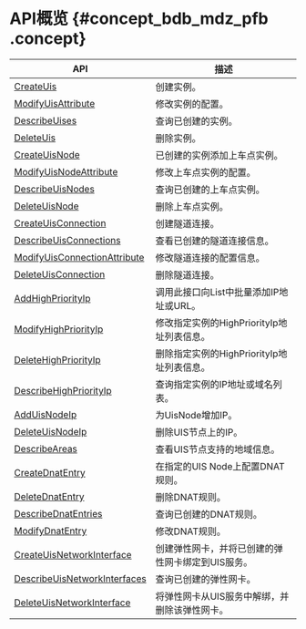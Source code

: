 # API概览 {#concept_bdb_mdz_pfb .concept}

|API|描述|
|---|--|
|[CreateUis](cn.zh-CN/API参考/极致互联网网络服务/CreateUis.md#)|创建实例。|
|[ModifyUisAttribute](cn.zh-CN/API参考/极致互联网网络服务/ModifyUisAttribute.md#)|修改实例的配置。|
|[DescribeUises](cn.zh-CN/API参考/极致互联网网络服务/DescribeUises.md#)|查询已创建的实例。|
|[DeleteUis](cn.zh-CN/API参考/极致互联网网络服务/DeleteUis.md#)|删除实例。|
|[CreateUisNode](cn.zh-CN/API参考/上车点实例/CreateUisNode.md#)|已创建的实例添加上车点实例。|
|[ModifyUisNodeAttribute](cn.zh-CN/API参考/上车点实例/ModifyUisNodeAttribute.md#)|修改上车点实例的配置。|
|[DescribeUisNodes](cn.zh-CN/API参考/上车点实例/DescribeUisNodes.md#)|查询已创建的上车点实例。|
|[DeleteUisNode](cn.zh-CN/API参考/上车点实例/DeleteUisNode.md#)|删除上车点实例。|
|[CreateUisConnection](cn.zh-CN/API参考/隧道连接/CreateUisConnection.md#)|创建隧道连接。|
|[DescribeUisConnections](cn.zh-CN/API参考/隧道连接/DescribeUisConnections.md#)|查看已创建的隧道连接信息。|
|[ModifyUisConnectionAttribute](cn.zh-CN/API参考/隧道连接/ModifyUisConnectionAttribute.md#)|修改隧道连接的配置信息。|
|[DeleteUisConnection](cn.zh-CN/API参考/隧道连接/DeleteUisConnection.md#)|删除隧道连接。|
|[AddHighPriorityIp](cn.zh-CN/API参考/添加IP/AddHighPriorityIp.md#)|调用此接口向List中批量添加IP地址或URL。|
|[ModifyHighPriorityIp](cn.zh-CN/API参考/添加IP/ModifyHighPriorityIp.md#)|修改指定实例的HighPriorityIp地址列表信息。|
|[DeleteHighPriorityIp](cn.zh-CN/API参考/添加IP/DeleteHighPriorityIp.md#)|删除指定实例的HighPriorityIp地址列表信息。|
|[DescribeHighPriorityIp](cn.zh-CN/API参考/添加IP/DescribeHighPriorityIp.md#)|查询指定实例的IP地址或域名列表。|
|[AddUisNodeIp](cn.zh-CN/API参考/添加IP/AddUisNodeIp.md#)|为UisNode增加IP。|
|[DeleteUisNodeIp](cn.zh-CN/API参考/添加IP/DeleteUisNodeIp.md#)|删除UIS节点上的IP。|
|[DescribeAreas](cn.zh-CN/API参考/上车点实例/DescribeAreas.md#)|查看UIS节点支持的地域信息。|
|[CreateDnatEntry](cn.zh-CN/API参考/DNAT规则/CreateDnatEntry.md#)|在指定的UIS Node上配置DNAT规则。|
|[DeleteDnatEntry](cn.zh-CN/API参考/DNAT规则/DeleteDnatEntry.md#)|删除DNAT规则。|
|[DescribeDnatEntries](cn.zh-CN/API参考/DNAT规则/DescribeDnatEntries.md#)|查询已创建的DNAT规则。|
|[ModifyDnatEntry](cn.zh-CN/API参考/DNAT规则/ModifyDnatEntry.md#)|修改DNAT规则。|
|[CreateUisNetworkInterface](cn.zh-CN/API参考/弹性网卡/CreateUisNetworkInterface.md#)|创建弹性网卡，并将已创建的弹性网卡绑定到UIS服务。|
|[DescribeUisNetworkInterfaces](cn.zh-CN/API参考/弹性网卡/DescribeUisNetworkInterfaces.md#)|查询已创建的弹性网卡。|
|[DeleteUisNetworkInterface](cn.zh-CN/API参考/弹性网卡/DeleteUisNetworkInterface.md#)|将弹性网卡从UIS服务中解绑，并删除该弹性网卡。|

